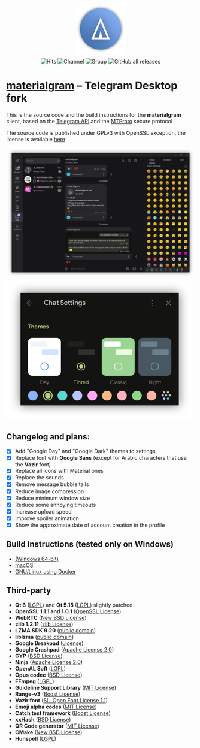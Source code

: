 <div align="center">

<img src="./docs/assets/icon.png" width="128" align="center">

![Hits](https://img.shields.io/endpoint?url=https%3A%2F%2Fhits.dwyl.com%2Fkukuruzka165%2Fmaterialgram.json%3Fcolor%3Dlightgray)
![Channel](https://img.shields.io/badge/channel-blue?logo=telegram&link=https%3A%2F%2Ft.me%2Fmaterialgram&labelColor=gray)
![Group](https://img.shields.io/badge/chat-blue?logo=telegram&link=https%3A%2F%2Ft.me%2Fmaterialgram_chat&labelColor=gray)
![GitHub all releases](https://img.shields.io/github/downloads/kukuruzka165/materialgram/total?logo=github)

</div>

# [materialgram][telegram_desktop] – Telegram Desktop fork

This is the source code and the build instructions for the **materialgram** client, based on the [Telegram API][telegram_api] and the [MTProto][telegram_proto] secure protocol

The source code is published under GPLv3 with OpenSSL exception, the license is available [here][license]

![preview](docs/assets/preview.png)
![preview](docs/assets/themes.png)

## Changelog and plans:
- [x] Add "Google Day" and "Google Dark" themes to settings
- [x] Replace font with **Google Sans** (except for Arabic characters that use the **Vazir** font)
- [x] Replace all icons with Material ones
- [x] Replace the sounds
- [x] Remove message bubble tails
- [x] Reduce image compression
- [x] Reduce minimum window size
- [x] Reduce some annoying timeouts
- [x] Increase upload speed
- [x] Improve spoiler animation
- [x] Show the approximate date of account creation in the profile

## Build instructions (tested only on Windows)
* [(Windows 64-bit)][win64]
* [macOS][mac]
* [GNU/Linux using Docker][linux]

## Third-party
* **Qt 6** ([LGPL](http://doc.qt.io/qt-6/lgpl.html)) and **Qt 5.15** ([LGPL](http://doc.qt.io/qt-5/lgpl.html)) slightly patched
* **OpenSSL 1.1.1 and 1.0.1** ([OpenSSL License](https://www.openssl.org/source/license.html))
* **WebRTC** ([New BSD License](https://github.com/desktop-app/tg_owt/blob/master/LICENSE))
* **zlib 1.2.11** ([zlib License](http://www.zlib.net/zlib_license.html))
* **LZMA SDK 9.20** ([public domain](http://www.7-zip.org/sdk.html))
* **liblzma** ([public domain](http://tukaani.org/xz/))
* **Google Breakpad** ([License](https://chromium.googlesource.com/breakpad/breakpad/+/master/LICENSE))
* **Google Crashpad** ([Apache License 2.0](https://chromium.googlesource.com/crashpad/crashpad/+/master/LICENSE))
* **GYP** ([BSD License](https://github.com/bnoordhuis/gyp/blob/master/LICENSE))
* **Ninja** ([Apache License 2.0](https://github.com/ninja-build/ninja/blob/master/COPYING))
* **OpenAL Soft** ([LGPL](https://github.com/kcat/openal-soft/blob/master/COPYING))
* **Opus codec** ([BSD License](http://www.opus-codec.org/license/))
* **FFmpeg** ([LGPL](https://www.ffmpeg.org/legal.html))
* **Guideline Support Library** ([MIT License](https://github.com/Microsoft/GSL/blob/master/LICENSE))
* **Range-v3** ([Boost License](https://github.com/ericniebler/range-v3/blob/master/LICENSE.txt))
* **Vazir font** ([SIL Open Font License 1.1](https://github.com/rastikerdar/vazir-font/blob/master/OFL.txt))
* **Emoji alpha codes** ([MIT License](https://github.com/emojione/emojione/blob/master/extras/alpha-codes/LICENSE.md))
* **Catch test framework** ([Boost License](https://github.com/philsquared/Catch/blob/master/LICENSE.txt))
* **xxHash** ([BSD License](https://github.com/Cyan4973/xxHash/blob/dev/LICENSE))
* **QR Code generator** ([MIT License](https://github.com/nayuki/QR-Code-generator#license))
* **CMake** ([New BSD License](https://github.com/Kitware/CMake/blob/master/Copyright.txt))
* **Hunspell** ([LGPL](https://github.com/hunspell/hunspell/blob/master/COPYING.LESSER))

[//]: # (LINKS)
[telegram_desktop]: https://github.com/kukuruzka165/materialgram
[telegram_api]: https://core.telegram.org
[telegram_proto]: https://core.telegram.org/mtproto
[license]: LICENSE
[win64]: docs/building-win-x64.md
[mac]: docs/building-mac.md
[linux]: docs/building-linux.md
